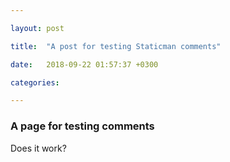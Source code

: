 ```yaml
---

layout: post

title:  "A post for testing Staticman comments"

date:   2018-09-22 01:57:37 +0300

categories: 

---
```


### A page for testing comments

Does it work?


